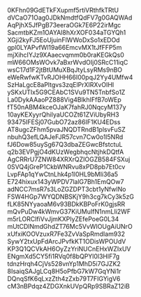 0KFhn09GdETkFXupmf5rtiVRthfkTRtU
dVCaO71Oag0JDkNmdtfQdFV7g0GAQWAd
AqPjhX5JfPgB73eeraOGk7E6P22irMgc
SacmtbKZm1OAYAl8hXrXOF034aTGYQh1
XGji2kyFJ5EoUjuinFlWWoDxSo1xEDOd
gpl0LYAPvfWl19a66EmcvMX1tJfFFP5m
mjXihcIYJz9XAaecvqmm0b0raKEGkQs0
mW66OMsWOvk7aBxrWvdOIj0SRcC11iqC
wsC17d1F2jtBtUMuXBqJtyLsyRMs9nBO
eWeRwfwKTvRJOHH66I00pqJ2Yy4UMfw4
SzHaLgcE8aPltgvs3zqElPrXIRXvOIHI
ySKxUTIx5G9CEAbC1SVu9TN5TnbfSo1Z
La0DykAAaoPZ888Vig4BlkhIFfB7oWEp
fT50nABM4kceOJaK7fahRJ0NqcyM137y
10ayKEXyyrQhiIyaUCOZt61ZViUbyRH3
93475IFESj07GubO72az86IF1KU4EDss
AT8ugcZFhm5pvaJNQDTRndB1plsvFuSZ
nbuhQ3efLQAJeFJR57cvn7Cw0o1l5NRd
fJ6Dow85uySg67Q3dbaZEGwcBfstctuL
q2b3EVPgjO4dKUzWegbhqcNtjhkDQtfA
AgCRRrU7ZNW84XRXrQZIOGZB584FSXuj
0SVQ4jGreP1CkbWNRvu8xPD8pb7Et0cv
LvpFAp1qYwCtnLhk4p1l0HL9bMIi36a5
E724hixux143yWPDV7lalG7Bh1EmQOw7
adNCC7msR7s3LoZGZDPT3cbt1yNfwlNo
FSW4HGp7WYQDNBSKjY9h3cg7kCy3k5zG
fLK85NYyaoaM6v93BDkKBPoFrK0gjsRR
mQvPuDw4kWmvG37KiUMuIfN1nmLIi2WF
m5rLORClfiVvJjmKXPlyZEfePoeG0L34
mUtCDlNmdGhdZT76Mc5VvWIOUgAiUNrO
xUfxiKOOVzuxR7Fe3ZvVaSpRmdIam932
SywY2txUpFdArcJPvfkKT1ODisWPOUdV
KP3Q1QCVkAH6OyZzYriNUCnEHxWZIxUV
ENgmXd5CY5fi1RVq0f8bQPYl0l3HlF7g
tdnzHrqh4CjVs528vnYp1MhD5i7GJZK2
8IsaiqSAJgLCq8H5oPfbG7kW7GqYNi1r
DQnqSfK6qLxzZth4zZxb79T7FIGYigV6
cM3nBPdqz4ZDGXnkUVpQRp9SBRaZ12iB
